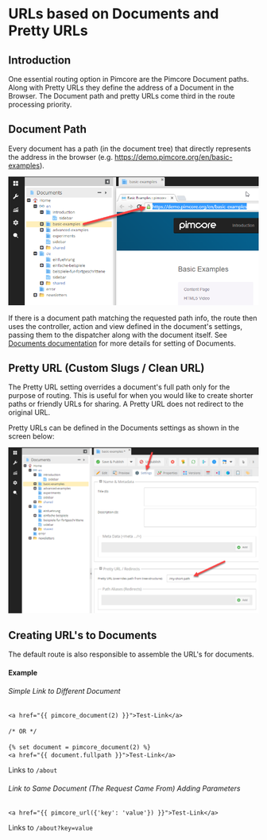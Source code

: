 # URLs based on Documents and Pretty URLs
 
## Introduction

One essential routing option in Pimcore are the Pimcore Document paths. Along with Pretty URLs they define the address
of a Document in the Browser. 
The Document path and pretty URLs come third in the route processing priority.  
 
## Document Path
 Every document has a path (in the document tree) that directly represents the address in the browser 
  (e.g. https://demo.pimcore.org/en/basic-examples). 
  
  ![Document Path](../../img/path-url.png)
  
  If there is a document path matching the requested path info, the route then uses the controller, action and view defined in the 
  document's settings, passing them to the dispatcher along with the document itself.
  See [Documents documentation](../../03_Documents/README.md) for more details for setting of Documents. 
  
 
## Pretty URL (Custom Slugs / Clean URL)
The Pretty URL setting overrides a document's full path only for the purpose of routing. 
This is useful for when you would like to create shorter paths or friendly URLs for sharing. A Pretty URL does 
not redirect to the original URL.

Pretty URLs can be defined in the Documents settings as shown in the screen below: 

  ![Pretty URL](../../img/pretty-url.png)
  
  
## Creating URL's to Documents
The default route is also responsible to assemble the URL's for documents.

#### Example 

###### Simple Link to Different Document
```twig
<a href="{{ pimcore_document(2) }}">Test-Link</a>

/* OR */

{% set document = pimcore_document(2) %}
<a href="{{ document.fullpath }}">Test-Link</a>
```

Links to `/about`

######  Link to Same Document (The Request Came From) Adding Parameters
```twig
<a href="{{ pimcore_url({'key': 'value'}) }}">Test-Link</a>
```

Links to `/about?key=value`
